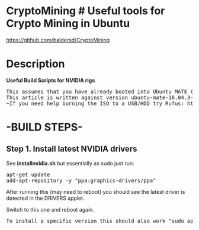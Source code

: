 # CryptoMining # Useful tools for Crypto Mining in Ubuntu
https://github.com/baldersd/CryptoMining

<h1>Description</h1>
<strong>Useful Build Scripts for NVIDIA rigs</strong>
<pre>
This assumes that you have already booted into Ubuntu MATE (vanilla).
This article is written against version ubuntu-mate-16.04.3-desktop-amd64.iso (1.60 GB (1,728,053,248 bytes)).
~If you need help burning the ISO to a USB/HDD try Rufus: https://rufus.akeo.ie/.~
</pre>

<h1>-BUILD STEPS-</h1>
<h2>Step 1. Install latest NVIDIA drivers</h2>
See <strong>installnvidia.sh</strong> but essentially as sudo just run:
<pre>
apt-get update
add-apt-repository -y "ppa:graphics-drivers/ppa"
</pre>
<p>
After running this (may need to reboot) you should see the latest driver is detected in the DRIVERS applet.
</p>
<p>Switch to this one and reboot again.</p>
<pre>
To install a specific version this should also work "sudo apt-get install nvidia-361" (untested)
</pre>
